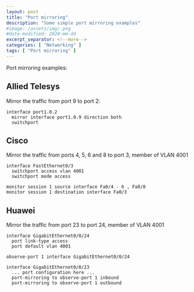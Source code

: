 ```yaml
---
layout: post
title: "Port mirroring"
description: "Some simple port mirroring examples"
#image: /assets/img/.png
#date-modified: 2020-mm-dd
excerpt_separator: <!--more-->
categories: [ "Networking" ]
tags: [ "Port mirroring" ]
---
```


Port mirroring examples:

## Allied Telesys

Mirror the traffic from port 9 to port 2:

```text
interface port1.0.2
  mirror interface port1.0.9 direction both
  switchport
```

## Cisco

Mirror the traffic from ports 4, 5, 6 and 8 to port 3, member of VLAN 4001

```text
interface FastEthernet0/3
  switchport access vlan 4001
  switchport mode access

monitor session 1 source interface Fa0/4 - 6 , Fa0/8
monitor session 1 destination interface Fa0/3
```

## Huawei

Mirror the traffic from port 23 to port 24, member of VLAN 4001

```text
interface GigabitEthernet0/0/24
  port link-type access
  port default vlan 4001

observe-port 1 interface GigabitEthernet0/0/24

interface GigabitEthernet0/0/23
  ... port configuration here ...
  port-mirroring to observe-port 1 inbound
  port-mirroring to observe-port 1 outbound
```
